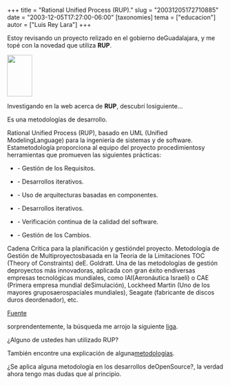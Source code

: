 +++
title = "Rational Unified Process (RUP)."
slug = "20031205172710885"
date = "2003-12-05T17:27:00-06:00"
[taxonomies]
tema = ["educacion"]
autor = ["Luis Rey Lara"]
+++

Estoy revisando un proyecto relizado en el gobierno deGuadalajara, y me
topé con la novedad que utiliza **RUP**.

<img src="http://glib.org.mx/images/articles/20031205172710885_1.jpg"
width="58" height="96" />

Investigando en la web acerca de **RUP**, descubrí losiguiente...

<!-- more -->
Es una metodologías de desarrollo.



Rational Unified Process (RUP), basado en UML (Unified ModelingLanguage)
para la ingeniería de sistemas y de software. Estametodología
proporciona al equipo del proyecto procedimientosy herramientas que
promueven las siguientes prácticas:

-   \- Gestión de los Requisitos.

-   \- Desarrollos iterativos.

-   \- Uso de arquitecturas basadas en componentes.

-   \- Desarrollos iterativos.

-   \- Verificación continua de la calidad del software.

-   \- Gestión de los Cambios.

Cadena Crítica para la planificación y gestióndel proyecto. Metodología
de Gestión de Multiproyectosbasada en la Teoria de la Limitaciones TOC
(Theory of Constraints) deE. Goldratt. Una de las metodologías de
gestión deproyectos más innovadoras, aplicada con gran éxito endiversas
empresas tecnológicas mundiales, como IAI(Aeronáutica Israelí) o CAE
(Primera empresa mundial deSimulación), Lockheed Martin (Uno de los
mayores gruposaerospaciales mundiales), Seagate (fabricante de discos
duros deordenador), etc.

[Fuente](http://www.nexteleng.es/folletos/soluciones.asp)

sorprendentemente, la búsqueda me arrojo la siguiente
[liga](http://glib.org.mx/article.php?story=20021030222953984#comments).

¿Alguno de ustedes han utilizado RUP?

También encontre una explicación de
alguna[metodologías](http://www.programacion.com/tutorial/nuevametodologia/5/).

¿Se aplica alguna metodología en los desarrollos deOpenSource?, la
verdad ahora tengo mas dudas que al principio.


